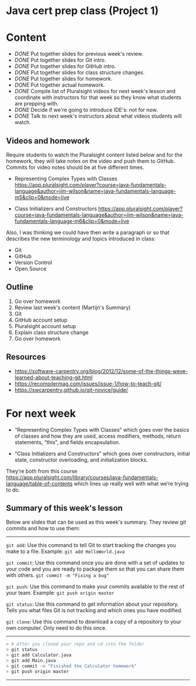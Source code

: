 # Java cert prep class (Project 1)

# Content

- *DONE* Put together slides for previous week's review.
- *DONE* Put together slides for Git intro.
- *DONE* Put together slides for GitHub intro.
- *DONE* Put together slides for class structure changes.
- *DONE* Put together slides for homework.
- *DONE* Put together actual homework.
- *DONE* Compile list of Pluralsight videos for next week's lesson and
  coordinate with instructors for that week so they know what students are
  prepping with.
- *DONE* Decide if we're going to introduce IDE's: not for now.
- *DONE* Talk to next week's instructors about what videos students will watch.

## Videos and homework

Require students to watch the Pluralsight content listed below and for the
homework, they will take notes on the video and push them to GitHub. Commits
for video notes should be at five different times.

- Representing Complex Types with Classes
  https://app.pluralsight.com/player?course=java-fundamentals-language&author=jim-wilson&name=java-fundamentals-language-m5&clip=0&mode=live

- Class Initializers and Constructors
  https://app.pluralsight.com/player?course=java-fundamentals-language&author=jim-wilson&name=java-fundamentals-language-m6&clip=0&mode=live

Also, I was thinking we could have then write a paragraph or so that describes
the new terminology and topics introduced in class:

- Git
- GitHub
- Version Control
- Open Source

## Outline

1. Go over homework
2. Review last week's content (Martijn's Summary)
3. Git
4. GitHub account setup
5. Pluralsight account setup
6. Explain class structure change
7. Go over homework

## Resources

- https://software-carpentry.org/blog/2012/12/some-of-the-things-weve-learned-about-teaching-git.html
- https://recompilermag.com/issues/issue-1/how-to-teach-git/
- https://swcarpentry.github.io/git-novice/guide/

# For next week

- “Representing Complex Types with Classes” which goes over the basics of
  classes and how they are used, access modifiers, methods, return statements,
  “this”, and fields encapsulation.

- “Class Initializers and Constructors” which goes over constructors, initial
  state, constructor overloading, and initialization blocks.

They’re both from this course
https://app.pluralsight.com/library/courses/java-fundamentals-language/table-of-contents
which lines up really well with what we’re trying to do.


## Summary of this week's lesson

Below are slides that can be used as this week's summary. They review git
commits and how to use them:

-----------------------------------------------------------------------------

`git add`: Use this command to tell Git to start tracking the changes you make to a file. Example: `git add HelloWorld.java`

`git commit`: Use this command once you are done with a set of updates to your code and you are ready to package them so that you can share them with others. `git commit -m "Fixing a bug"`

`git push`: Use this command to make your commits available to the rest of your team. Example: `git push origin master`

`git status`: Use this command to get information about your repository. Tells you what files Git is not tracking and which ones you have modified.

`git clone`: Use this command to download a copy of a repository to your own computer. Only need to do this once.

-----------------------------------------------------------------------------

```bash
> # After you cloned your repo and cd into the folder
> git status
> git add Calculator.java
> git add Main.java
> git commit -m "Finished the Calculator homework"
> git push origin master
```

-----------------------------------------------------------------------------
